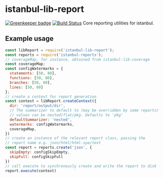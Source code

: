 # istanbul-lib-report
[![Greenkeeper badge](https://badges.greenkeeper.io/istanbuljs/istanbul-lib-report.svg)](https://greenkeeper.io/)
[![Build Status](https://travis-ci.org/istanbuljs/istanbul-lib-report.svg?branch=master)](https://travis-ci.org/istanbuljs/istanbul-lib-report)
Core reporting utilities for istanbul.
## Example usage
```js
const libReport = require('istanbul-lib-report');
const reports = require('istanbul-reports');
// coverageMap, for instance, obtained from istanbul-lib-coverage
const coverageMap;
const configWatermarks = {
  statements: [50, 80],
  functions: [50, 80],
  branches: [50, 80],
  lines: [50, 80]
};
// create a context for report generation
const context = libReport.createContext({
  dir: 'report/output/dir',
  // The summarizer to default to (may be overridden by some reports)
  // values can be nested/flat/pkg. Defaults to 'pkg'
  defaultSummarizer: 'nested',
  watermarks: configWatermarks,
  coverageMap,
})
// create an instance of the relevant report class, passing the
// report name e.g. json/html/html-spa/text
const report = reports.create('json', {
  skipEmpty: configSkipEmpty,
  skipFull: configSkipFull
})
// call execute to synchronously create and write the report to disk
report.execute(context)
```
